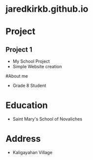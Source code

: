 # jaredkirkb.github.io

# Project
## Project 1
- My School Project
- Simple Website creation

#About me
- Grade 8 Student

# Education
- Saint Mary's School of Novaliches

# Address
- Kaligayahan Village
